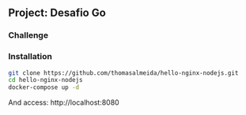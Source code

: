 
## Project: Desafio Go

### Challenge

### Installation
```sh
git clone https://github.com/thomasalmeida/hello-nginx-nodejs.git
cd hello-nginx-nodejs
docker-compose up -d
```
And access: http://localhost:8080
